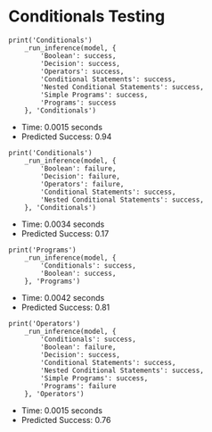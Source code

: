 # Conditionals Testing

```
print('Conditionals')
    _run_inference(model, {
        'Boolean': success,
        'Decision': success,
        'Operators': success,
        'Conditional Statements': success,
        'Nested Conditional Statements': success,
        'Simple Programs': success,
        'Programs': success
    }, 'Conditionals')
```

- Time: 0.0015 seconds
- Predicted Success: 0.94

```
print('Conditionals')
    _run_inference(model, {
        'Boolean': failure,
        'Decision': failure,
        'Operators': failure,
        'Conditional Statements': success,
        'Nested Conditional Statements': success,
    }, 'Conditionals')
```

- Time: 0.0034 seconds
- Predicted Success: 0.17

```
print('Programs')
    _run_inference(model, {
        'Conditionals': success,
        'Boolean': success,
    }, 'Programs')
```

- Time: 0.0042 seconds
- Predicted Success: 0.81

```
print('Operators')
    _run_inference(model, {
        'Conditionals': success,
        'Boolean': failure,
        'Decision': success,
        'Conditional Statements': success,
        'Nested Conditional Statements': success,
        'Simple Programs': success,
        'Programs': failure
    }, 'Operators')
```

- Time: 0.0015 seconds
- Predicted Success: 0.76
